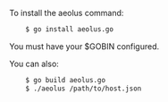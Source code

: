 To install the aeolus command:

```bash
    $ go install aeolus.go
```

You must have your $GOBIN configured.

You can also:

```bash
    $ go build aeolus.go
    $ ./aeolus /path/to/host.json
```

